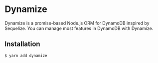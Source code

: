 # Dynamize

Dynamize is a promise-based Node.js ORM for DynamoDB inspired by Sequelize. You can manage most features in DynamoDB with Dynamize.

## Installation

```bash
$ yarn add dynamize
```
